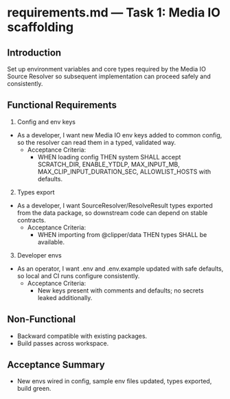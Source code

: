 <!-- artifact_id: 7f84a2f6-24d5-4a3e-9b8b-1d3f93f3d5b1 -->

# requirements.md — Task 1: Media IO scaffolding

## Introduction

Set up environment variables and core types required by the Media IO Source Resolver so subsequent implementation can proceed safely and consistently.

## Functional Requirements

1. Config and env keys

-   As a developer, I want new Media IO env keys added to common config, so the resolver can read them in a typed, validated way.
    -   Acceptance Criteria:
        -   WHEN loading config THEN system SHALL accept SCRATCH_DIR, ENABLE_YTDLP, MAX_INPUT_MB, MAX_CLIP_INPUT_DURATION_SEC, ALLOWLIST_HOSTS with defaults.

2. Types export

-   As a developer, I want SourceResolver/ResolveResult types exported from the data package, so downstream code can depend on stable contracts.
    -   Acceptance Criteria:
        -   WHEN importing from @clipper/data THEN types SHALL be available.

3. Developer envs

-   As an operator, I want .env and .env.example updated with safe defaults, so local and CI runs configure consistently.
    -   Acceptance Criteria:
        -   New keys present with comments and defaults; no secrets leaked additionally.

## Non-Functional

-   Backward compatible with existing packages.
-   Build passes across workspace.

## Acceptance Summary

-   New envs wired in config, sample env files updated, types exported, build green.
